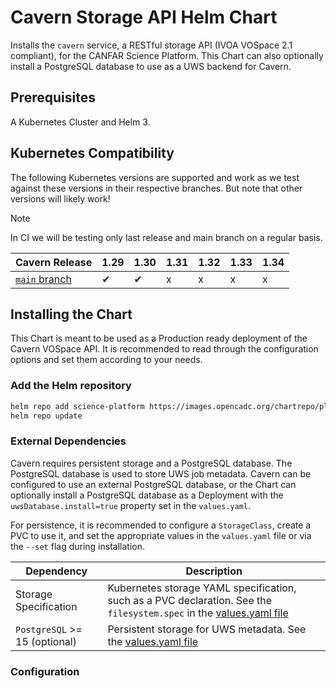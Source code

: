 # Cavern Storage API Helm Chart

Installs the `cavern` service, a RESTful storage API (IVOA VOSpace 2.1 compliant), for the CANFAR Science Platform.  This Chart can also optionally install a PostgreSQL database to use as a UWS backend for Cavern.

## Prerequisites

A Kubernetes Cluster and Helm 3.

## Kubernetes Compatibility

The following Kubernetes versions are supported and work as we test against these versions in their respective branches. But note that other versions will likely work!

> [!NOTE]
> In CI we will be testing only last release and main branch on a regular basis.

| Cavern Release                                                                     | 1.29 |  1.30 |  1.31 |  1.32 |  1.33 |  1.34 |
|------------------------------------------------------------------------------------|------|-------|-------|-------|-------|-------|
| [`main` branch](https://github.com/opencadc/deployments/tree/main/helm/applications/canfar/cavern)                 | ✔               | ✔               | x               | x               | x               | x               |

## Installing the Chart

This Chart is meant to be used as a Production ready deployment of the Cavern VOSpace API. It is recommended to read through the configuration options and set them according to your needs.

### Add the Helm repository

```bash
helm repo add science-platform https://images.opencadc.org/chartrepo/platform
helm repo update
```

### External Dependencies

Cavern requires persistent storage and a PostgreSQL database.  The PostgreSQL database is used to store UWS job metadata.  Cavern can be configured to use an external PostgreSQL database, or the Chart can optionally install a PostgreSQL database as a Deployment with the `uwsDatabase.install=true` property set in the `values.yaml`.

For persistence, it is recommended to configure a `StorageClass`, create a PVC to use it, and set the appropriate values in the `values.yaml` file or via the `--set` flag during installation.

| Dependency                    | Description                                          |
|-------------------------------|------------------------------------------------------|
| Storage Specification         | Kubernetes storage YAML specification, such as a PVC declaration.  See the `filesystem.spec` in the [values.yaml file](../cavern/values.yaml#L167) |
| `PostgreSQL` >= 15 (optional) | Persistent storage for UWS metadata. See the [values.yaml file](../cavern/values.yaml#L188) |

### Configuration